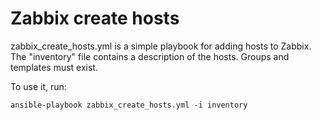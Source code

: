 # Zabbix create hosts

zabbix_create_hosts.yml is a simple playbook for adding hosts to Zabbix.
The "inventory" file contains a description of the hosts. Groups and templates must exist.

To use it, run:  

```
ansible-playbook zabbix_create_hosts.yml -i inventory

```
